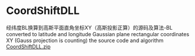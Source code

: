 # CoordShiftDLL
 经纬度BL换算到高斯平面直角坐标XY（高斯投影正算）的源码及算法-BL converted to latitude and longitude Gaussian plane rectangular coordinates XY (Gauss projection is counting) the source code and algorithm
<br>
[CoordShiftDLL.zip](https://github.com/woshichenghaibo/CoordShiftDLL/files/8750687/CoordShiftDLL.zip)
